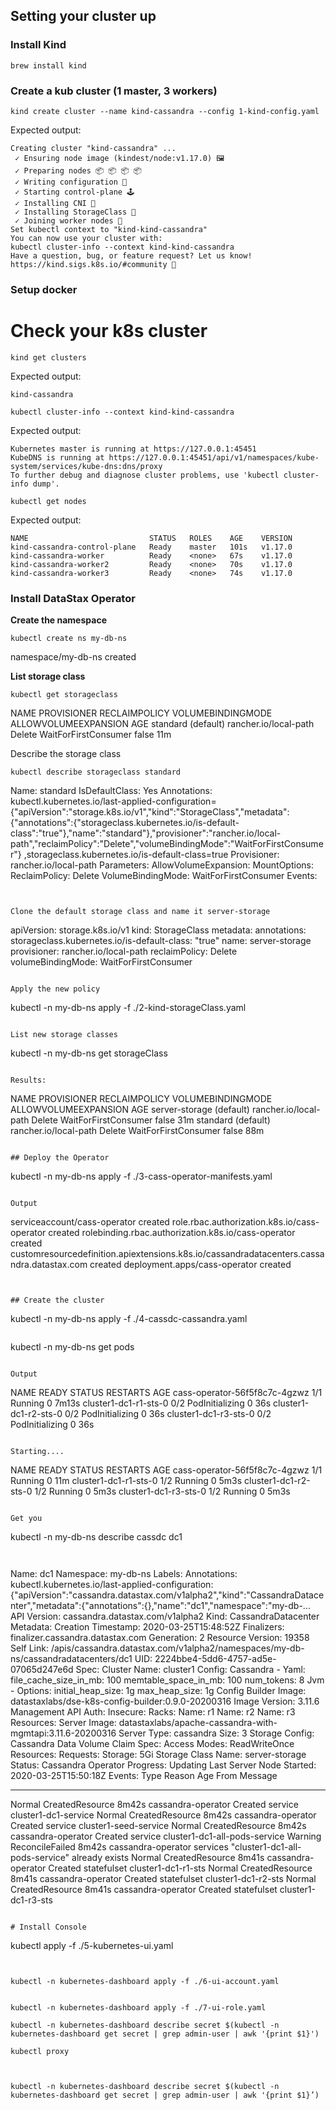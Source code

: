 ## Setting your cluster up


### Install Kind
```
brew install kind
```

### Create a kub cluster (1 master, 3 workers)
```
kind create cluster --name kind-cassandra --config 1-kind-config.yaml
```

Expected output:
```
Creating cluster "kind-cassandra" ...
 ✓ Ensuring node image (kindest/node:v1.17.0) 🖼
 ✓ Preparing nodes 📦 📦 📦 📦  
 ✓ Writing configuration 📜 
 ✓ Starting control-plane 🕹️ 
 ✓ Installing CNI 🔌 
 ✓ Installing StorageClass 💾 
 ✓ Joining worker nodes 🚜 
Set kubectl context to "kind-kind-cassandra"
You can now use your cluster with:
kubectl cluster-info --context kind-kind-cassandra
Have a question, bug, or feature request? Let us know! https://kind.sigs.k8s.io/#community 🙂
```

### Setup docker


# Check your k8s cluster

```
kind get clusters
```

Expected output:
```
kind-cassandra
```

```
kubectl cluster-info --context kind-kind-cassandra
```

Expected output:
```
Kubernetes master is running at https://127.0.0.1:45451
KubeDNS is running at https://127.0.0.1:45451/api/v1/namespaces/kube-system/services/kube-dns:dns/proxy
To further debug and diagnose cluster problems, use 'kubectl cluster-info dump'.
```

```
kubectl get nodes
```

Expected output:
```
NAME                           STATUS   ROLES    AGE    VERSION
kind-cassandra-control-plane   Ready    master   101s   v1.17.0
kind-cassandra-worker          Ready    <none>   67s    v1.17.0
kind-cassandra-worker2         Ready    <none>   70s    v1.17.0
kind-cassandra-worker3         Ready    <none>   74s    v1.17.0
```

### Install DataStax Operator


**Create the namespace**
```
kubectl create ns my-db-ns
```

namespace/my-db-ns created

**List storage class**
```
kubectl get storageclass
```

NAME                 PROVISIONER             RECLAIMPOLICY   VOLUMEBINDINGMODE      ALLOWVOLUMEEXPANSION   AGE
standard (default)   rancher.io/local-path   Delete          WaitForFirstConsumer   false                  11m


Describe the storage class
```
kubectl describe storageclass standard
```
Name:            standard
IsDefaultClass:  Yes
Annotations:     kubectl.kubernetes.io/last-applied-configuration={"apiVersion":"storage.k8s.io/v1","kind":"StorageClass","metadata":{"annotations":{"storageclass.kubernetes.io/is-default-class":"true"},"name":"standard"},"provisioner":"rancher.io/local-path","reclaimPolicy":"Delete","volumeBindingMode":"WaitForFirstConsumer"}
,storageclass.kubernetes.io/is-default-class=true
Provisioner:           rancher.io/local-path
Parameters:            <none>
AllowVolumeExpansion:  <unset>
MountOptions:          <none>
ReclaimPolicy:         Delete
VolumeBindingMode:     WaitForFirstConsumer
Events:                <none>
```


Clone the default storage class and name it server-storage
```
apiVersion: storage.k8s.io/v1
kind: StorageClass
metadata:
  annotations:
    storageclass.kubernetes.io/is-default-class: "true"
  name: server-storage
provisioner: rancher.io/local-path
reclaimPolicy: Delete
volumeBindingMode: WaitForFirstConsumer
```

Apply the new policy
```
kubectl -n my-db-ns apply -f ./2-kind-storageClass.yaml
```

List new storage classes
```
kubectl -n my-db-ns get storageClass
```

Results:
```
NAME                       PROVISIONER             RECLAIMPOLICY   VOLUMEBINDINGMODE      ALLOWVOLUMEEXPANSION   AGE
server-storage (default)   rancher.io/local-path   Delete          WaitForFirstConsumer   false                  31m
standard (default)         rancher.io/local-path   Delete          WaitForFirstConsumer   false                  88m
```

## Deploy the Operator

```
kubectl -n my-db-ns apply -f ./3-cass-operator-manifests.yaml
```

Output
```
serviceaccount/cass-operator created
role.rbac.authorization.k8s.io/cass-operator created
rolebinding.rbac.authorization.k8s.io/cass-operator created
customresourcedefinition.apiextensions.k8s.io/cassandradatacenters.cassandra.datastax.com created
deployment.apps/cass-operator created
```


## Create the cluster

```
kubectl -n my-db-ns apply -f ./4-cassdc-cassandra.yaml
```

```
kubectl -n my-db-ns get pods
```

Output
```
NAME                            READY   STATUS            RESTARTS   AGE
cass-operator-56f5f8c7c-4gzwz   1/1     Running           0          7m13s
cluster1-dc1-r1-sts-0           0/2     PodInitializing   0          36s
cluster1-dc1-r2-sts-0           0/2     PodInitializing   0          36s
cluster1-dc1-r3-sts-0           0/2     PodInitializing   0          36s
```

Starting....

```
NAME                            READY   STATUS    RESTARTS   AGE
cass-operator-56f5f8c7c-4gzwz   1/1     Running   0          11m
cluster1-dc1-r1-sts-0           1/2     Running   0          5m3s
cluster1-dc1-r2-sts-0           1/2     Running   0          5m3s
cluster1-dc1-r3-sts-0           1/2     Running   0          5m3s
```

Get you 
```
kubectl -n my-db-ns describe cassdc dc1
```


```
Name:         dc1
Namespace:    my-db-ns
Labels:       <none>
Annotations:  kubectl.kubernetes.io/last-applied-configuration:
                {"apiVersion":"cassandra.datastax.com/v1alpha2","kind":"CassandraDatacenter","metadata":{"annotations":{},"name":"dc1","namespace":"my-db-...
API Version:  cassandra.datastax.com/v1alpha2
Kind:         CassandraDatacenter
Metadata:
  Creation Timestamp:  2020-03-25T15:48:52Z
  Finalizers:
    finalizer.cassandra.datastax.com
  Generation:        2
  Resource Version:  19358
  Self Link:         /apis/cassandra.datastax.com/v1alpha2/namespaces/my-db-ns/cassandradatacenters/dc1
  UID:               2224bbe4-5dd6-4757-ad5e-07065d247e6d
Spec:
  Cluster Name:  cluster1
  Config:
    Cassandra - Yaml:
      file_cache_size_in_mb:  100
      memtable_space_in_mb:   100
      num_tokens:             8
    Jvm - Options:
      initial_heap_size:  1g
      max_heap_size:      1g
  Config Builder Image:   datastaxlabs/dse-k8s-config-builder:0.9.0-20200316
  Image Version:          3.11.6
  Management API Auth:
    Insecure:
  Racks:
    Name:  r1
    Name:  r2
    Name:  r3
  Resources:
  Server Image:  datastaxlabs/apache-cassandra-with-mgmtapi:3.11.6-20200316
  Server Type:   cassandra
  Size:          3
  Storage Config:
    Cassandra Data Volume Claim Spec:
      Access Modes:
        ReadWriteOnce
      Resources:
        Requests:
          Storage:         5Gi
      Storage Class Name:  server-storage
Status:
  Cassandra Operator Progress:  Updating
  Last Server Node Started:     2020-03-25T15:50:18Z
Events:
  Type     Reason           Age    From                Message
  ----     ------           ----   ----                -------
  Normal   CreatedResource  8m42s  cassandra-operator  Created service cluster1-dc1-service
  Normal   CreatedResource  8m42s  cassandra-operator  Created service cluster1-seed-service
  Normal   CreatedResource  8m42s  cassandra-operator  Created service cluster1-dc1-all-pods-service
  Warning  ReconcileFailed  8m42s  cassandra-operator  services "cluster1-dc1-all-pods-service" already exists
  Normal   CreatedResource  8m41s  cassandra-operator  Created statefulset cluster1-dc1-r1-sts
  Normal   CreatedResource  8m41s  cassandra-operator  Created statefulset cluster1-dc1-r2-sts
  Normal   CreatedResource  8m41s  cassandra-operator  Created statefulset cluster1-dc1-r3-sts
```

# Install Console

```
kubectl apply -f ./5-kubernetes-ui.yaml
```


kubectl -n kubernetes-dashboard apply -f ./6-ui-account.yaml


kubectl -n kubernetes-dashboard apply -f ./7-ui-role.yaml

kubectl -n kubernetes-dashboard describe secret $(kubectl -n kubernetes-dashboard get secret | grep admin-user | awk '{print $1}')

kubectl proxy



kubectl -n kubernetes-dashboard describe secret $(kubectl -n kubernetes-dashboard get secret | grep admin-user | awk '{print $1}’)













